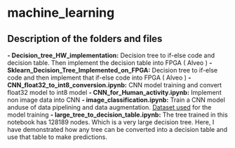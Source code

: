 # machine_learning
## Description of the folders and files
**- Decision_tree_HW_implementation:** Decision tree to if-else code and decision table. Then implement the decision table into FPGA ( Alveo )
**- Sklearn_Decision_Tree_Implemented_on_FPGA:** Decision tree to if-else code and then implement that if-else code into FPGA ( Alveo )
**- CNN_float32_to_int8_conversion.ipynb:** CNN model training and convert float32 model to int8 model
**- CNN_for_Human_activity.ipynb:** Implement non image data into CNN
**- image_classification.ipynb:** Train a CNN model anduse of data pipelining and data augmentation. [Dataset used](https://www.kaggle.com/arjuntejaswi/plant-village) for the model training
**- large_tree_to_decision_table.ipynb:** The tree trained in this notebook has 128189 nodes. Which is a very large decision tree. Here, I have demonstrated how any tree can be converted into a decision table and use that table to make predictions.
